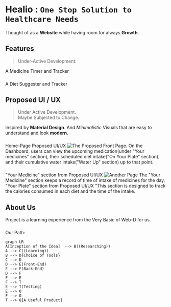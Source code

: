 #  Healio  	: `One Stop Solution to Healthcare Needs`
Thought of as a **Website** while having room for always **Growth**.
## Features

> Under-Active Development:

A Medicine Timer and Tracker
###
A Diet Suggester and Tracker
###
## Proposed UI / UX

> Under Active Development.  
> Maybe Subjected to Change.

Inspired by **Material Design**. And *Minimalistic* Visuals that are easy to understand and look **modern**.
###
Home-Page Proposed UI/UX
![The Proposed Front Page.](https://user-images.githubusercontent.com/104881513/229506084-d6b98896-e2a9-46e7-b521-2b124a6ab696.png)
On the Dashboard, users can view the upcoming medication(under "Your medicines" section), their scheduled diet intake("On Your Plate" section), and their cumulative water intake("Water Up" section) up to that point.

###
###
"Your Medicine" section from Proposed UI/UX
![Another Page](https://user-images.githubusercontent.com/104881513/229506148-558fb855-6c24-4204-a9dd-90f7526e35f2.png)
The "Your Medicine" section keeps a record of time of intake of medicines for the day.
"Your Plate" section from Proposed UI/UX
"This section is designed to track the calories consumed in each diet and the time of the intake. 
## About Us
Project is a learning experience from the Very Basic of Web-D for us.
###
Our Path:

```mermaid
graph LR
A[Inception of the Idea]  --> B((Researching))
A --> C((Learning))
B --> D{Choice of Tools}
C --> D
D --> E(Front-End)
E --> F(Back-End)
D --> F
F --> E
F --> T
E --> T(Testing)
E --> O
F --> O
T --> O[A Useful Product]
```
